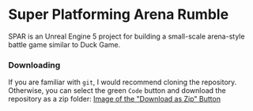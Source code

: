 # Super Platforming Arena Rumble

SPAR is an Unreal Engine 5 project for building a small-scale arena-style battle
game similar to Duck Game.

### Downloading
If you are familiar with `git`, I would recommend cloning the repository.
Otherwise, you can select the green `Code` button and download the repository as
a zip folder:
[Image of the "Download as Zip" Button](/git_assets/download_scrot.png)
